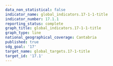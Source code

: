```yaml
---
data_non_statistical: false
indicator_name: global_indicators.17-1-1-title
indicator_number: 17.1.1
reporting_status: complete
graph_title: global_indicators.17-1-1-title
graph_type: line
national_geographical_coverage: Cantabria
published: true
sdg_goal: '17'
target_name: global_targets.17-1-title
target_id: '17.1'
---
```


